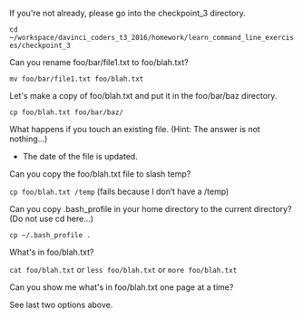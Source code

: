 
If you're not already, please go into the checkpoint_3 directory.

`cd ~/workspace/davinci_coders_t3_2016/homework/learn_command_line_exercises/checkpoint_3`

Can you rename foo/bar/file1.txt to foo/blah.txt?

`mv foo/bar/file1.txt foo/blah.txt`
    
Let's make a copy of foo/blah.txt and put it in the foo/bar/baz directory.

`cp foo/blah.txt foo/bar/baz/`

What happens if you touch an existing file. (Hint:  The answer is not nothing...)

- The date of the file is updated.

Can you copy the foo/blah.txt file to slash temp?

`cp foo/blah.txt /temp` (fails because I don’t have a /temp)

Can you copy .bash_profile in your home directory to the current directory? (Do not use cd here...)

`cp ~/.bash_profile .`

What's in foo/blah.txt?

`cat foo/blah.txt` or `less foo/blah.txt` or `more foo/blah.txt`
    
Can you show me what's in foo/blah.txt one page at a time?

See last two options above.
